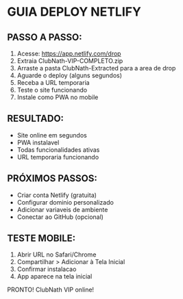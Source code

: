 # GUIA DEPLOY NETLIFY

## PASSO A PASSO:

1. Acesse: https://app.netlify.com/drop
2. Extraia ClubNath-VIP-COMPLETO.zip
3. Arraste a pasta ClubNath-Extracted para a area de drop
4. Aguarde o deploy (alguns segundos)
5. Receba a URL temporaria
6. Teste o site funcionando
7. Instale como PWA no mobile

## RESULTADO:
- Site online em segundos
- PWA instalavel
- Todas funcionalidades ativas
- URL temporaria funcionando

## PRÓXIMOS PASSOS:
- Criar conta Netlify (gratuita)
- Configurar dominio personalizado
- Adicionar variaveis de ambiente
- Conectar ao GitHub (opcional)

## TESTE MOBILE:
1. Abrir URL no Safari/Chrome
2. Compartilhar > Adicionar à Tela Inicial
3. Confirmar instalacao
4. App aparece na tela inicial

PRONTO! ClubNath VIP online!
